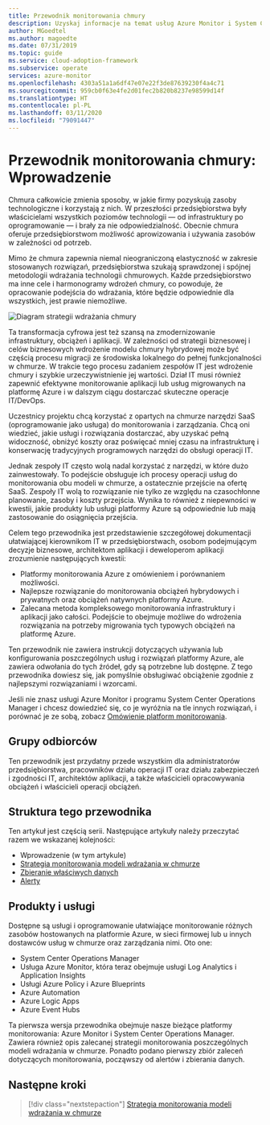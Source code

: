 ```yaml
---
title: Przewodnik monitorowania chmury
description: Uzyskaj informacje na temat usług Azure Monitor i System Center Operations Manager oraz zalecanej strategii monitorowania poszczególnych modeli wdrożenia chmury.
author: MGoedtel
ms.author: magoedte
ms.date: 07/31/2019
ms.topic: guide
ms.service: cloud-adoption-framework
ms.subservice: operate
services: azure-monitor
ms.openlocfilehash: 4303a51a1a6df47e07e22f3de87639230f4a4c71
ms.sourcegitcommit: 959cb0f63e4fe2d01fec2b820b8237e98599d14f
ms.translationtype: HT
ms.contentlocale: pl-PL
ms.lasthandoff: 03/11/2020
ms.locfileid: "79091447"
---
```

# <a name="cloud-monitoring-guide-introduction"></a>Przewodnik monitorowania chmury: Wprowadzenie

Chmura całkowicie zmienia sposoby, w jakie firmy pozyskują zasoby technologiczne i korzystają z nich. W przeszłości przedsiębiorstwa były właścicielami wszystkich poziomów technologii — od infrastruktury po oprogramowanie — i brały za nie odpowiedzialność. Obecnie chmura oferuje przedsiębiorstwom możliwość aprowizowania i używania zasobów w zależności od potrzeb.

Mimo że chmura zapewnia niemal nieograniczoną elastyczność w zakresie stosowanych rozwiązań, przedsiębiorstwa szukają sprawdzonej i spójnej metodologii wdrażania technologii chmurowych. Każde przedsiębiorstwo ma inne cele i harmonogramy wdrożeń chmury, co powoduje, że opracowanie podejścia do wdrażania, które będzie odpowiednie dla wszystkich, jest prawie niemożliwe.

![Diagram strategii wdrażania chmury](./media/monitoring-management-guidance-cloud-and-on-premises/introduction-cloud-adoption.png)

Ta transformacja cyfrowa jest też szansą na zmodernizowanie infrastruktury, obciążeń i aplikacji. W zależności od strategii biznesowej i celów biznesowych wdrożenie modelu chmury hybrydowej może być częścią procesu migracji ze środowiska lokalnego do pełnej funkcjonalności w chmurze. W trakcie tego procesu zadaniem zespołów IT jest wdrożenie chmury i szybkie urzeczywistnienie jej wartości. Dział IT musi również zapewnić efektywne monitorowanie aplikacji lub usług migrowanych na platformę Azure i w dalszym ciągu dostarczać skuteczne operacje IT/DevOps.

Uczestnicy projektu chcą korzystać z opartych na chmurze narzędzi SaaS (oprogramowanie jako usługa) do monitorowania i zarządzania. Chcą oni wiedzieć, jakie usługi i rozwiązania dostarczać, aby uzyskać pełną widoczność, obniżyć koszty oraz poświęcać mniej czasu na infrastrukturę i konserwację tradycyjnych programowych narzędzi do obsługi operacji IT.

Jednak zespoły IT często wolą nadal korzystać z narzędzi, w które dużo zainwestowały. To podejście obsługuje ich procesy operacji usług do monitorowania obu modeli w chmurze, a ostatecznie przejście na ofertę SaaS. Zespoły IT wolą to rozwiązanie nie tylko ze względu na czasochłonne planowanie, zasoby i koszty przejścia. Wynika to również z niepewności w kwestii, jakie produkty lub usługi platformy Azure są odpowiednie lub mają zastosowanie do osiągnięcia przejścia.

Celem tego przewodnika jest przedstawienie szczegółowej dokumentacji ułatwiającej kierownikom IT w przedsiębiorstwach, osobom podejmującym decyzje biznesowe, architektom aplikacji i deweloperom aplikacji zrozumienie następujących kwestii:

* Platformy monitorowania Azure z omówieniem i porównaniem możliwości.
* Najlepsze rozwiązanie do monitorowania obciążeń hybrydowych i prywatnych oraz obciążeń natywnych platformy Azure.
* Zalecana metoda kompleksowego monitorowania infrastruktury i aplikacji jako całości. Podejście to obejmuje możliwe do wdrożenia rozwiązania na potrzeby migrowania tych typowych obciążeń na platformę Azure.

Ten przewodnik nie zawiera instrukcji dotyczących używania lub konfigurowania poszczególnych usług i rozwiązań platformy Azure, ale zawiera odwołania do tych źródeł, gdy są potrzebne lub dostępne. Z tego przewodnika dowiesz się, jak pomyślnie obsługiwać obciążenie zgodnie z najlepszymi rozwiązaniami i wzorcami.

Jeśli nie znasz usługi Azure Monitor i programu System Center Operations Manager i chcesz dowiedzieć się, co je wyróżnia na tle innych rozwiązań, i porównać je ze sobą, zobacz [Omówienie platform monitorowania](./platform-overview.md).

## <a name="audience"></a>Grupy odbiorców

Ten przewodnik jest przydatny przede wszystkim dla administratorów przedsiębiorstwa, pracowników działu operacji IT oraz działu zabezpieczeń i zgodności IT, architektów aplikacji, a także właścicieli opracowywania obciążeń i właścicieli operacji obciążeń.

## <a name="how-this-guide-is-structured"></a>Struktura tego przewodnika

Ten artykuł jest częścią serii. Następujące artykuły należy przeczytać razem we wskazanej kolejności:

* Wprowadzenie (w tym artykule)
* [Strategia monitorowania modeli wdrażania w chmurze](./cloud-models-monitor-overview.md)
* [Zbieranie właściwych danych](./data-collection.md)
* [Alerty](./alerting.md)

## <a name="products-and-services"></a>Produkty i usługi

Dostępne są usługi i oprogramowanie ułatwiające monitorowanie różnych zasobów hostowanych na platformie Azure, w sieci firmowej lub u innych dostawców usług w chmurze oraz zarządzania nimi. Oto one:

* System Center Operations Manager
* Usługa Azure Monitor, która teraz obejmuje usługi Log Analytics i Application Insights
* Usługi Azure Policy i Azure Blueprints
* Azure Automation
* Azure Logic Apps
* Azure Event Hubs

Ta pierwsza wersja przewodnika obejmuje nasze bieżące platformy monitorowania: Azure Monitor i System Center Operations Manager. Zawiera również opis zalecanej strategii monitorowania poszczególnych modeli wdrażania w chmurze. Ponadto podano pierwszy zbiór zaleceń dotyczących monitorowania, począwszy od alertów i zbierania danych.

## <a name="next-steps"></a>Następne kroki

> [!div class="nextstepaction"]
> [Strategia monitorowania modeli wdrażania w chmurze](./cloud-models-monitor-overview.md)
